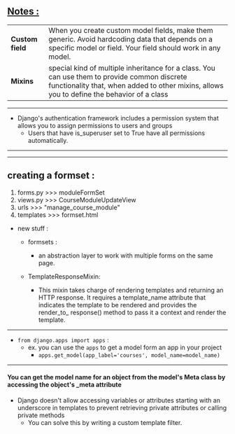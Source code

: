 ## <u>Notes : </u>
<table>
<tbody>
<tr>
<td><b>Custom field</b></td>
<td>When you create custom model fields, make them generic. Avoid hardcoding data that depends on a specific model or field. Your field should work in any model.</td>
</tr>
<tr>
<td><b>Mixins</b></td>
<td>special kind of multiple inheritance for a class. You can use them to provide common discrete functionality that, when added to other mixins, allows you to define the behavior of a class</td>
</tr>
</tbody>
</table>

---------
- Django's authentication framework includes a permission system that allows you to assign permissions to users and groups
    - Users that have is_superuser set to True have all permissions automatically.
    

---------
-----
## creating a formset :
1.  forms.py >>>  moduleFormSet
2. views.py >>> CourseModuleUpdateView
3. urls >>> "manage_course_module"
4. templates >>> formset.html

- new stuff :
  - formsets :
    - an abstraction layer to work with multiple forms on the same page.
    
   - TemplateResponseMixin: 
        - This mixin takes charge of rendering templates and returning an HTTP response. It requires a template_name attribute that indicates the template to be rendered and provides the render_to_ response() method to pass it a context and render the template.
  
-----

- `from django.apps import apps` :
    - ex. you can use the `apps` to get a model form an app in your project
        - `apps.get_model(app_label='courses', model_name=model_name)`
-----

#### You can get the model name for an object from the model's Meta class by accessing the object's _meta attribute
- Django doesn't allow accessing variables or attributes starting with an underscore in templates to prevent retrieving private attributes or calling private methods
    - You can solve this by writing a custom template filter.
    

